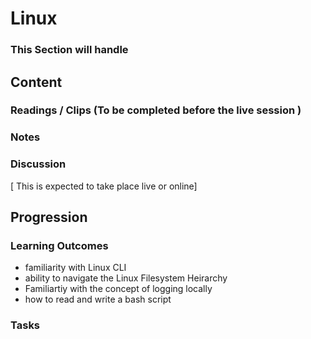 # Linux  
### This Section will handle  
## Content  
### Readings / Clips (To be completed before the live session )  
### Notes  
### Discussion  
[ This is expected to take place live or online]
## Progression  
### Learning Outcomes  
- familiarity with Linux CLI
- ability to navigate the Linux Filesystem Heirarchy
- Familiartiy with the concept of logging locally
- how to read and write a bash script
### Tasks  


